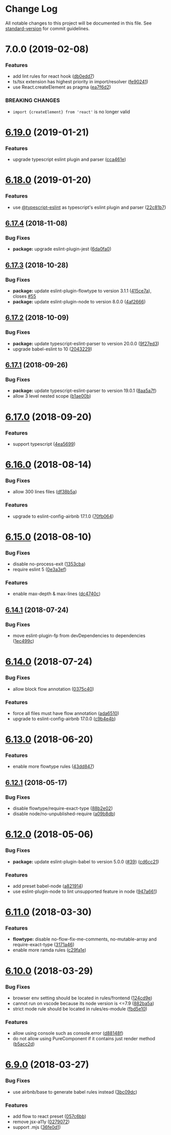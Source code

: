 # Change Log

All notable changes to this project will be documented in this file. See [standard-version](https://github.com/conventional-changelog/standard-version) for commit guidelines.

<a name="7.0.0"></a>
# 7.0.0 (2019-02-08)


### Features

* add lint rules for react hook ([db0edd7](https://github.com/foray1010/eslint-config-foray1010/commit/db0edd7))
* ts/tsx extension has highest priority in import/resolver ([fe90241](https://github.com/foray1010/eslint-config-foray1010/commit/fe90241))
* use React.createElement as pragma ([ea7f6d2](https://github.com/foray1010/eslint-config-foray1010/commit/ea7f6d2))


### BREAKING CHANGES

* `import {createElement} from 'react'` is no longer valid



<a name="6.19.0"></a>
# [6.19.0](https://github.com/foray1010/eslint-config-foray1010/compare/v6.18.0...v6.19.0) (2019-01-21)


### Features

* upgrade typescript eslint plugin and parser ([cca461e](https://github.com/foray1010/eslint-config-foray1010/commit/cca461e))



<a name="6.18.0"></a>
# [6.18.0](https://github.com/foray1010/eslint-config-foray1010/compare/v6.17.4...v6.18.0) (2019-01-20)


### Features

* use [@typescript-eslint](https://github.com/typescript-eslint) as typescript's eslint plugin and parser ([22c81b7](https://github.com/foray1010/eslint-config-foray1010/commit/22c81b7))



<a name="6.17.4"></a>
## [6.17.4](https://github.com/foray1010/eslint-config-foray1010/compare/v6.17.3...v6.17.4) (2018-11-08)


### Bug Fixes

* **package:** upgrade eslint-plugin-jest ([6da0fa0](https://github.com/foray1010/eslint-config-foray1010/commit/6da0fa0))



<a name="6.17.3"></a>
## [6.17.3](https://github.com/foray1010/eslint-config-foray1010/compare/v6.17.2...v6.17.3) (2018-10-28)


### Bug Fixes

* **package:** update eslint-plugin-flowtype to version 3.1.1 ([415ce7a](https://github.com/foray1010/eslint-config-foray1010/commit/415ce7a)), closes [#55](https://github.com/foray1010/eslint-config-foray1010/issues/55)
* **package:** update eslint-plugin-node to version 8.0.0 ([4af2666](https://github.com/foray1010/eslint-config-foray1010/commit/4af2666))



<a name="6.17.2"></a>
## [6.17.2](https://github.com/foray1010/eslint-config-foray1010/compare/v6.17.1...v6.17.2) (2018-10-09)


### Bug Fixes

* **package:** update typescript-eslint-parser to version 20.0.0 ([9f27ed3](https://github.com/foray1010/eslint-config-foray1010/commit/9f27ed3))
* upgrade babel-eslint to 10 ([2043229](https://github.com/foray1010/eslint-config-foray1010/commit/2043229))



<a name="6.17.1"></a>
## [6.17.1](https://github.com/foray1010/eslint-config-foray1010/compare/v6.17.0...v6.17.1) (2018-09-26)


### Bug Fixes

* **package:** update typescript-eslint-parser to version 19.0.1 ([8aa5a7f](https://github.com/foray1010/eslint-config-foray1010/commit/8aa5a7f))
* allow 3 level nested scope ([b1ae00b](https://github.com/foray1010/eslint-config-foray1010/commit/b1ae00b))



<a name="6.17.0"></a>
# [6.17.0](https://github.com/foray1010/eslint-config-foray1010/compare/v6.16.0...v6.17.0) (2018-09-20)


### Features

* support typescript ([4ea5699](https://github.com/foray1010/eslint-config-foray1010/commit/4ea5699))



<a name="6.16.0"></a>
# [6.16.0](https://github.com/foray1010/eslint-config-foray1010/compare/v6.15.0...v6.16.0) (2018-08-14)


### Bug Fixes

* allow 300 lines files ([df38b5a](https://github.com/foray1010/eslint-config-foray1010/commit/df38b5a))


### Features

* upgrade to eslint-config-airbnb 17.1.0 ([70fb064](https://github.com/foray1010/eslint-config-foray1010/commit/70fb064))



<a name="6.15.0"></a>
# [6.15.0](https://github.com/foray1010/eslint-config-foray1010/compare/v6.14.1...v6.15.0) (2018-08-10)


### Bug Fixes

* disable no-process-exit ([1353cba](https://github.com/foray1010/eslint-config-foray1010/commit/1353cba))
* require eslint 5 ([0e3a3ef](https://github.com/foray1010/eslint-config-foray1010/commit/0e3a3ef))


### Features

* enable max-depth & max-lines ([dc4740c](https://github.com/foray1010/eslint-config-foray1010/commit/dc4740c))



<a name="6.14.1"></a>
## [6.14.1](https://github.com/foray1010/eslint-config-foray1010/compare/v6.14.0...v6.14.1) (2018-07-24)


### Bug Fixes

* move eslint-plugin-fp from devDependencies to dependencies ([1ec499c](https://github.com/foray1010/eslint-config-foray1010/commit/1ec499c))



<a name="6.14.0"></a>
# [6.14.0](https://github.com/foray1010/eslint-config-foray1010/compare/v6.12.1...v6.14.0) (2018-07-24)


### Bug Fixes

* allow block flow annotation ([0375c40](https://github.com/foray1010/eslint-config-foray1010/commit/0375c40))


### Features

* force all files must have flow annotation ([ada6510](https://github.com/foray1010/eslint-config-foray1010/commit/ada6510))
* upgrade to eslint-config-airbnb 17.0.0 ([c9b4e4b](https://github.com/foray1010/eslint-config-foray1010/commit/c9b4e4b))



<a name="6.13.0"></a>
# [6.13.0](https://github.com/foray1010/eslint-config-foray1010/compare/v6.12.1...v6.13.0) (2018-06-20)


### Features

* enable more flowtype rules ([43dd847](https://github.com/foray1010/eslint-config-foray1010/commit/43dd847))



<a name="6.12.1"></a>
## [6.12.1](https://github.com/foray1010/eslint-config-foray1010/compare/v6.12.0...v6.12.1) (2018-05-17)


### Bug Fixes

* disable flowtype/require-exact-type ([88b2e02](https://github.com/foray1010/eslint-config-foray1010/commit/88b2e02))
* disable node/no-unpublished-require ([a09b8db](https://github.com/foray1010/eslint-config-foray1010/commit/a09b8db))



<a name="6.12.0"></a>
# [6.12.0](https://github.com/foray1010/eslint-config-foray1010/compare/v6.11.0...v6.12.0) (2018-05-06)


### Bug Fixes

* **package:** update eslint-plugin-babel to version 5.0.0 ([#39](https://github.com/foray1010/eslint-config-foray1010/issues/39)) ([cd6cc21](https://github.com/foray1010/eslint-config-foray1010/commit/cd6cc21))


### Features

* add preset babel-node ([a821914](https://github.com/foray1010/eslint-config-foray1010/commit/a821914))
* use eslint-plugin-node to lint unsupported feature in node ([947a661](https://github.com/foray1010/eslint-config-foray1010/commit/947a661))



<a name="6.11.0"></a>
# [6.11.0](https://github.com/foray1010/eslint-config-foray1010/compare/v6.10.0...v6.11.0) (2018-03-30)


### Features

* **flowtype:** disable no-flow-fix-me-comments, no-mutable-array and require-exact-type ([3171a46](https://github.com/foray1010/eslint-config-foray1010/commit/3171a46))
* enable more ramda rules ([c29fa1e](https://github.com/foray1010/eslint-config-foray1010/commit/c29fa1e))



<a name="6.10.0"></a>
# [6.10.0](https://github.com/foray1010/eslint-config-foray1010/compare/v6.9.0...v6.10.0) (2018-03-29)


### Bug Fixes

* browser env setting should be located in rules/frontend ([124cd9e](https://github.com/foray1010/eslint-config-foray1010/commit/124cd9e))
* cannot run on vscode because its node version is <=7.9 ([882ba5a](https://github.com/foray1010/eslint-config-foray1010/commit/882ba5a))
* strict mode rule should be located in rules/es-module ([fbd5e10](https://github.com/foray1010/eslint-config-foray1010/commit/fbd5e10))


### Features

* allow using console such as console.error ([d88148f](https://github.com/foray1010/eslint-config-foray1010/commit/d88148f))
* do not allow using PureComponent if it contains just render method ([b5acc2d](https://github.com/foray1010/eslint-config-foray1010/commit/b5acc2d))



<a name="6.9.0"></a>
# [6.9.0](https://github.com/foray1010/eslint-config-foray1010/compare/v6.8.2...v6.9.0) (2018-03-27)


### Bug Fixes

* use airbnb/base to generate babel rules instead ([3bc09dc](https://github.com/foray1010/eslint-config-foray1010/commit/3bc09dc))


### Features

* add flow to react preset ([057c6bb](https://github.com/foray1010/eslint-config-foray1010/commit/057c6bb))
* remove jsx-a11y ([0279072](https://github.com/foray1010/eslint-config-foray1010/commit/0279072))
* support .mjs ([36fe0d1](https://github.com/foray1010/eslint-config-foray1010/commit/36fe0d1))

